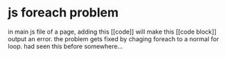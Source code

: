 # js foreach problem

in main js file of a page, adding this [[code]] will make this [[code block]] output an error.
the problem gets fixed by chaging foreach to a normal for loop. had seen this before somewhere...
